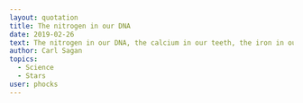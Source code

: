 ```yaml
---
layout: quotation
title: The nitrogen in our DNA
date: 2019-02-26
text: The nitrogen in our DNA, the calcium in our teeth, the iron in our blood, the carbon in our apple pies were made in the interiors of collapsing stars. We are made of starstuff.
author: Carl Sagan
topics:
  - Science
  - Stars
user: phocks
---
```

